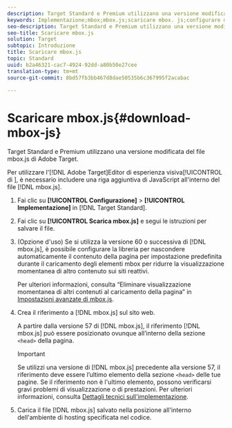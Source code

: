 ```yaml
---
description: Target Standard e Premium utilizzano una versione modificata del file mbox.js di Adobe Target.
keywords: Implementazione;mbox;mbox.js;scaricare mbox. js;configurare mbox.js
seo-description: Target Standard e Premium utilizzano una versione modificata del file mbox.js di Adobe Target.
seo-title: Scaricare mbox.js
solution: Target
subtopic: Introduzione
title: Scaricare mbox.js
topic: Standard
uuid: b2a46321-cac7-4924-92dd-a80b50e27cee
translation-type: tm+mt
source-git-commit: 8bd57fb3bb467d8dae50535b6c367995f2acabac

---
```



# Scaricare mbox.js{#download-mbox-js}

Target Standard e Premium utilizzano una versione modificata del file mbox.js di Adobe Target.

Per utilizzare l'[!DNL Adobe Target]Editor di esperienza visiva[!UICONTROL  di ], è necessario includere una riga aggiuntiva di JavaScript all'interno del file [!DNL mbox.js].

1. Fai clic su **[!UICONTROL Configurazione]** &gt; **[!UICONTROL Implementazione]** in [!DNL Target Standard].
1. Fai clic su **[!UICONTROL Scarica mbox.js]** e segui le istruzioni per salvare il file.
1. (Opzione d'uso) Se si utilizza la versione 60 o successiva di [!DNL mbox.js], è possibile configurare la libreria per nascondere automaticamente il contenuto della pagina per impostazione predefinita durante il caricamento degli elementi mbox per ridurre la visualizzazione momentanea di altro contenuto sui siti reattivi.

   Per ulteriori informazioni, consulta “Eliminare visualizzazione momentanea di altri contenuti al caricamento della pagina” in [Impostazioni avanzate di mbox.js](../../../c-implementing-target/c-implementing-target-for-client-side-web/t-mbox-download/advanced-mboxjs-settings.md#reference_A9C8DAC6DF7743EDBCF1D71F8F20843C).

1. Crea il riferimento a [!DNL mbox.js] sul sito web.

   A partire dalla versione 57 di [!DNL mbox.js], il riferimento [!DNL mbox.js] può essere posizionato ovunque all’interno della sezione `<head>` della pagina.

   >[!IMPORTANT]
   >
   >Se utilizzi una versione di [!DNL mbox.js] precedente alla versione 57, il riferimento deve essere l’ultimo elemento della sezione `<head>` delle tue pagine. Se il riferimento non è l'ultimo elemento, possono verificarsi gravi problemi di visualizzazione o di prestazioni. Per ulteriori informazioni, consulta [Dettagli tecnici sull'implementazione](https://marketing.adobe.com/resources/help/en_US/target/ov/c_mbox_technical.html).

1. Carica il file [!DNL mbox.js] salvato nella posizione all'interno dell'ambiente di hosting specificata nel codice.
